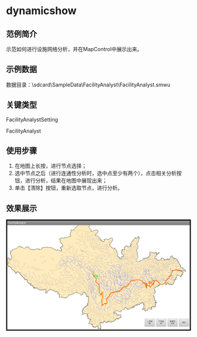 # dynamicshow

## 范例简介
示范如何进行设施网络分析，并在MapControl中展示出来。

## 示例数据

数据目录：\sdcard\SampleData\FacilityAnalyst\FacilityAnalyst.smwu

## 关键类型
FacilityAnalystSetting
 
FacilityAnalyst	

## 使用步骤

1. 在地图上长按，进行节点选择；
2. 选中节点之后（进行连通性分析时，选中点至少有两个），点击相关分析按钮，进行分析，结果在地图中展现出来；
3. 单击【清除】按钮，重新选取节点，进行分析。

## 效果展示

![image](FacilityAnalyst.png)

